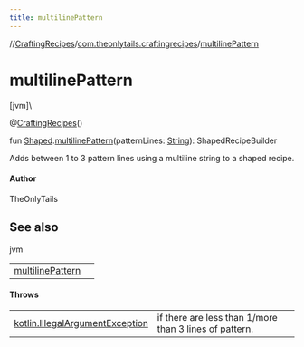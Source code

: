 ```yaml
---
title: multilinePattern
---
```

//[CraftingRecipes](../../index.html)/[com.theonlytails.craftingrecipes](index.html)/[multilinePattern](multiline-pattern.html)



# multilinePattern



[jvm]\




@[CraftingRecipes](-crafting-recipes/index.html)()



fun [Shaped](index.html#418349351%2FClasslikes%2F863300109).[multilinePattern](multiline-pattern.html)(patternLines: [String](https://kotlinlang.org/api/latest/jvm/stdlib/kotlin/-string/index.html)): ShapedRecipeBuilder



Adds between 1 to 3 pattern lines using a multiline string to a shaped recipe.



#### Author



TheOnlyTails



## See also


jvm

| | |
|---|---|
| [multilinePattern](multiline-pattern.html) |  |



#### Throws


| | |
|---|---|
| [kotlin.IllegalArgumentException](https://kotlinlang.org/api/latest/jvm/stdlib/kotlin/-illegal-argument-exception/index.html) | if there are less than 1/more than 3 lines of pattern. |



